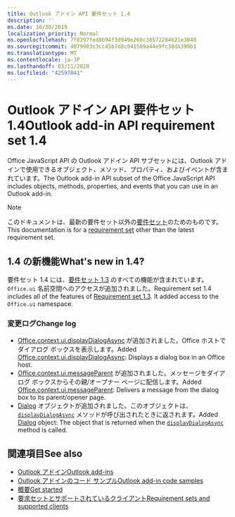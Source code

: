 ```yaml
---
title: Outlook アドイン API 要件セット 1.4
description: ''
ms.date: 10/30/2019
localization_priority: Normal
ms.openlocfilehash: 7f8297fed8b94f3d949e260c38572284621e3840
ms.sourcegitcommit: 4079903c3cc45b7d8c041509a44e9fc38da399b1
ms.translationtype: MT
ms.contentlocale: ja-JP
ms.lasthandoff: 03/11/2020
ms.locfileid: "42597041"
---
```

# <a name="outlook-add-in-api-requirement-set-14"></a><span data-ttu-id="6e798-102">Outlook アドイン API 要件セット 1.4</span><span class="sxs-lookup"><span data-stu-id="6e798-102">Outlook add-in API requirement set 1.4</span></span>

<span data-ttu-id="6e798-103">Office JavaScript API の Outlook アドイン API サブセットには、Outlook アドインで使用できるオブジェクト、メソッド、プロパティ、およびイベントが含まれています。</span><span class="sxs-lookup"><span data-stu-id="6e798-103">The Outlook add-in API subset of the Office JavaScript API includes objects, methods, properties, and events that you can use in an Outlook add-in.</span></span>

> [!NOTE]
> <span data-ttu-id="6e798-104">このドキュメントは、最新の要件セット以外の[要件セット](../../requirement-sets/outlook-api-requirement-sets.md)のためのものです。</span><span class="sxs-lookup"><span data-stu-id="6e798-104">This documentation is for a [requirement set](../../requirement-sets/outlook-api-requirement-sets.md) other than the latest requirement set.</span></span>

## <a name="whats-new-in-14"></a><span data-ttu-id="6e798-105">1.4 の新機能</span><span class="sxs-lookup"><span data-stu-id="6e798-105">What's new in 1.4?</span></span>

<span data-ttu-id="6e798-p101">要件セット 1.4 には、[要件セット 1.3](../requirement-set-1.3/outlook-requirement-set-1.3.md) のすべての機能が含まれています。`Office.ui` 名前空間へのアクセスが追加されました。</span><span class="sxs-lookup"><span data-stu-id="6e798-p101">Requirement set 1.4 includes all of the features of [Requirement set 1.3](../requirement-set-1.3/outlook-requirement-set-1.3.md). It added access to the `Office.ui` namespace.</span></span>

### <a name="change-log"></a><span data-ttu-id="6e798-108">変更ログ</span><span class="sxs-lookup"><span data-stu-id="6e798-108">Change log</span></span>

- <span data-ttu-id="6e798-109">[Office.context.ui.displayDialogAsync](/javascript/api/office/office.ui#displaydialogasync-startaddress--options--callback-) が追加されました。Office ホストでダイアログ ボックスを表示します。</span><span class="sxs-lookup"><span data-stu-id="6e798-109">Added [Office.context.ui.displayDialogAsync](/javascript/api/office/office.ui#displaydialogasync-startaddress--options--callback-): Displays a dialog box in an Office host.</span></span>
- <span data-ttu-id="6e798-110">[Office.context.ui.messageParent](/javascript/api/office/office.ui#messageparent-message-) が追加されました。メッセージをダイアログ ボックスからその親/オープナー ページに配信します。</span><span class="sxs-lookup"><span data-stu-id="6e798-110">Added [Office.context.ui.messageParent](/javascript/api/office/office.ui#messageparent-message-): Delivers a message from the dialog box to its parent/opener page.</span></span>
- <span data-ttu-id="6e798-111">[Dialog](/javascript/api/office/office.dialog) オブジェクトが追加されました。このオブジェクトは、[`displayDialogAsync`](/javascript/api/office/office.ui#displaydialogasync-startaddress--options--callback-) メソッドが呼び出されたときに返されます。</span><span class="sxs-lookup"><span data-stu-id="6e798-111">Added [Dialog](/javascript/api/office/office.dialog) object: The object that is returned when the [`displayDialogAsync`](/javascript/api/office/office.ui#displaydialogasync-startaddress--options--callback-) method is called.</span></span>

## <a name="see-also"></a><span data-ttu-id="6e798-112">関連項目</span><span class="sxs-lookup"><span data-stu-id="6e798-112">See also</span></span>

- [<span data-ttu-id="6e798-113">Outlook アドイン</span><span class="sxs-lookup"><span data-stu-id="6e798-113">Outlook add-ins</span></span>](../../../outlook/outlook-add-ins-overview.md)
- [<span data-ttu-id="6e798-114">Outlook アドインのコード サンプル</span><span class="sxs-lookup"><span data-stu-id="6e798-114">Outlook add-in code samples</span></span>](https://developer.microsoft.com/outlook/gallery/?filterBy=Outlook,Samples,Add-ins)
- [<span data-ttu-id="6e798-115">概要</span><span class="sxs-lookup"><span data-stu-id="6e798-115">Get started</span></span>](../../../quickstarts/outlook-quickstart.md)
- [<span data-ttu-id="6e798-116">要求セットとサポートされているクライアント</span><span class="sxs-lookup"><span data-stu-id="6e798-116">Requirement sets and supported clients</span></span>](../../requirement-sets/outlook-api-requirement-sets.md)
